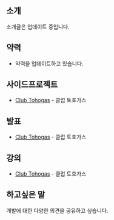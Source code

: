 
## 소개

소개글은 업데이트 중입니다.

## 약력

- 약력을 업데이트하고 있습니다.

## 사이드프로젝트

- [Club Tohogas](https://members.tohogas.co.jp) - 클럽 토호가스

## 발표

- [Club Tohogas](https://members.tohogas.co.jp) - 클럽 토호가스

## 강의

- [Club Tohogas](https://members.tohogas.co.jp) - 클럽 토호가스

## 하고싶은 말

개발에 대한 다양한 의견을 공유하고 싶습니다.